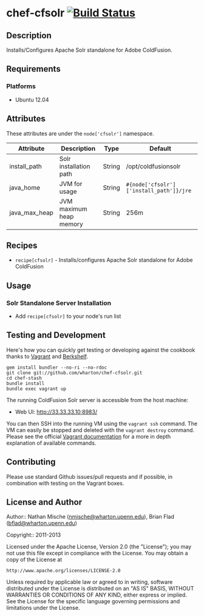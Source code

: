 # chef-cfsolr [![Build Status](https://secure.travis-ci.org/wharton/chef-cfsolr.png?branch=master)](http://travis-ci.org/wharton/chef-cfsolr)

## Description

Installs/Configures Apache Solr standalone for Adobe ColdFusion.

## Requirements

### Platforms

* Ubuntu 12.04

## Attributes

These attributes are under the `node['cfsolr']` namespace.

Attribute | Description | Type | Default
----------|-------------|------|--------
install_path | Solr installation path | String | /opt/coldfusionsolr
java_home | JVM for usage | String | `#{node['cfsolr']['install_path']}/jre`
java_max_heap | JVM maximum heap memory | String | 256m

## Recipes

* `recipe[cfsolr]` - Installs/configures Apache Solr standalone for Adobe ColdFusion

## Usage

### Solr Standalone Server Installation

* Add `recipe[cfsolr]` to your node's run list

## Testing and Development

Here's how you can quickly get testing or developing against the cookbook thanks to [Vagrant](http://vagrantup.com/) and [Berkshelf](http://berkshelf.com/).

    gem install bundler --no-ri --no-rdoc
    git clone git://github.com/wharton/chef-cfsolr.git
    cd chef-stash
    bundle install
    bundle exec vagrant up

The running ColdFusion Solr server is accessible from the host machine:

* Web UI: http://33.33.33.10:8983/

You can then SSH into the running VM using the `vagrant ssh` command.
The VM can easily be stopped and deleted with the `vagrant destroy`
command. Please see the official [Vagrant documentation](http://vagrantup.com/v1/docs/commands.html)
for a more in depth explanation of available commands.

## Contributing

Please use standard Github issues/pull requests and if possible, in combination with testing on the Vagrant boxes.

## License and Author

Author:: Nathan Mische (<nmische@wharton.upenn.edu>), Brian Flad (<bflad@wharton.upenn.edu>)

Copyright:: 2011-2013

Licensed under the Apache License, Version 2.0 (the "License");
you may not use this file except in compliance with the License.
You may obtain a copy of the License at

    http://www.apache.org/licenses/LICENSE-2.0

Unless required by applicable law or agreed to in writing, software
distributed under the License is distributed on an "AS IS" BASIS,
WITHOUT WARRANTIES OR CONDITIONS OF ANY KIND, either express or implied.
See the License for the specific language governing permissions and
limitations under the License.
